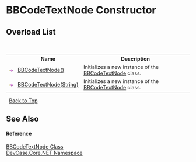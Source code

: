# BBCodeTextNode Constructor 
 


## Overload List
&nbsp;<table><tr><th></th><th>Name</th><th>Description</th></tr><tr><td>![Public method](media/pubmethod.gif "Public method")</td><td><a href="M_DevCase_Core_NET_BBCodeTextNode__ctor">BBCodeTextNode()</a></td><td>
Initializes a new instance of the <a href="T_DevCase_Core_NET_BBCodeTextNode">BBCodeTextNode</a> class.</td></tr><tr><td>![Public method](media/pubmethod.gif "Public method")</td><td><a href="M_DevCase_Core_NET_BBCodeTextNode__ctor_1">BBCodeTextNode(String)</a></td><td>
Initializes a new instance of the <a href="T_DevCase_Core_NET_BBCodeTextNode">BBCodeTextNode</a> class.</td></tr></table>&nbsp;
<a href="#bbcodetextnode-constructor">Back to Top</a>

## See Also


#### Reference
<a href="T_DevCase_Core_NET_BBCodeTextNode">BBCodeTextNode Class</a><br /><a href="N_DevCase_Core_NET">DevCase.Core.NET Namespace</a><br />